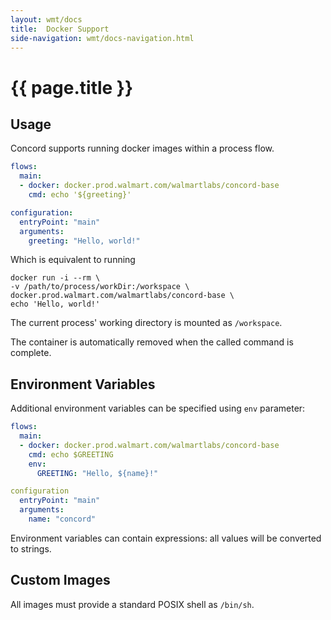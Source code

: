```yaml
---
layout: wmt/docs
title:  Docker Support
side-navigation: wmt/docs-navigation.html
---
```


# {{ page.title }}

## Usage

Concord supports running docker images within a process flow.

```yaml
flows:
  main:
  - docker: docker.prod.walmart.com/walmartlabs/concord-base
    cmd: echo '${greeting}'

configuration:
  entryPoint: "main"
  arguments:
    greeting: "Hello, world!"
```

Which is equivalent to running
```
docker run -i --rm \
-v /path/to/process/workDir:/workspace \
docker.prod.walmart.com/walmartlabs/concord-base \
echo 'Hello, world!'
```

The current process' working directory is mounted as `/workspace`.

The container is automatically removed when the called command is complete.

## Environment Variables

Additional environment variables can be specified using `env` parameter:

```yaml
flows:
  main:
  - docker: docker.prod.walmart.com/walmartlabs/concord-base
    cmd: echo $GREETING
    env:
      GREETING: "Hello, ${name}!"

configuration
  entryPoint: "main"
  arguments:
    name: "concord"
```

Environment variables can contain expressions: all values will be
converted to strings.

## Custom Images

All images must provide a standard POSIX shell as `/bin/sh`.
